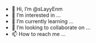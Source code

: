 - 👋 Hi, I’m @sLayyEnm
- 👀 I’m interested in ...
- 🌱 I’m currently learning ...
- 💞️ I’m looking to collaborate on ...
- 📫 How to reach me ...

<!---
sLayyEnm/sLayyEnm is a ✨ special ✨ repository because its `README.md` (this file) appears on your GitHub profile.
You can click the Preview link to take a look at your changes.
--->
